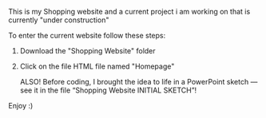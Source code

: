 This is my Shopping website and a current project i am  working on that is currently "under construction"

To enter the current website follow these steps:
1. Download the "Shopping Website" folder
    
2. Click on the file HTML file named "Homepage"

   ALSO!
Before coding, I brought the idea to life in a PowerPoint sketch — see it in the file “Shopping Website INITIAL SKETCH”!


Enjoy :)
    
